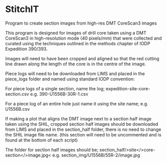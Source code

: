 # StitchIT
Program to create section images from high-res DMT CoreScan3 images

This program is designed for images of drill core taken using a DMT CoreScan3 in high-resolution mode (40 pixels/mm) that were collected and curated using the techniques outlined in the methods chapter of IODP Expedition 390/393.

Images will need to have been cropped and aligned so that the red cutting line drawn along the length of the core is in the centre of the image.

Piece logs will need to be downloaded from LIMS and placed in the piece_logs folder and named using standard IODP convention:

For piece logs of a single section, name the log; expedition-site-core-section.csv e.g. 390-U1556B-30R-1.csv

For a piece log of an entire hole just name it using the site name; e.g. U1556B.csv

If making a plot that aligns the DMT image next to a section half image taken using the SHIL, cropped section half images should be downloaded from LIMS and placed in the section_half folder, there is no need to change the SHIL image file name. (this section will need to be uncommented and is found at the bottom of each script)

The folder for section half images should be; section_half/>site</>core-section</>image.jpg< e.g. section_img/U1556B/55R-2/image.jpg
